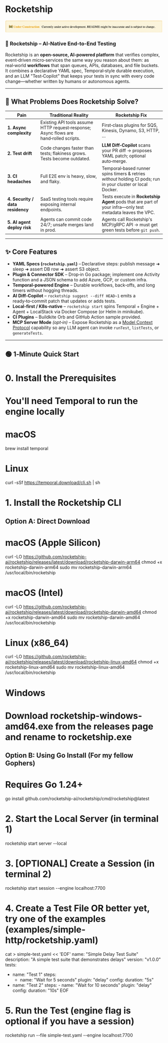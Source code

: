 # Rocketship

![Under Construction](docs/misc/assets/under-construction-banner.png)

### 🚀 **Rocketship** – AI‑Native End‑to‑End Testing

Rocketship is an **open‑source, AI‑powered platform** that verifies complex, event‑driven micro‑services the same way you reason about them: as real‑world **workflows** that span queues, APIs, databases, and file buckets.  
It combines a declarative YAML spec, Temporal‑style durable execution, and an LLM "Test‑Copilot" that keeps your tests in sync with every code change—whether written by humans or autonomous agents.

---

## 🐞 What Problems Does Rocketship Solve?

| Pain                             | Traditional Reality                                                                   | Rocketship Fix                                                                                               |
| -------------------------------- | ------------------------------------------------------------------------------------- | ------------------------------------------------------------------------------------------------------------ |
| **1. Async complexity**          | Existing API tools assume HTTP request‑response; Async flows are hand‑rolled scripts. | First‑class plugins for SQS, Kinesis, Dynamo, S3, HTTP, …                                                    |
| **2. Test drift**                | Code changes faster than tests; flakiness grows. Tests become outdated.               | **LLM Diff‑Copilot** scans your PR diff → proposes YAML patch; optional auto‑merge.                          |
| **3. CI headaches**              | Full E2E env is heavy, slow, and flaky.                                               | Temporal‑based runner spins timers & retries _without_ holding CI pods; run in your cluster or local Docker. |
| **4. Security / data residency** | SaaS testing tools require exposing internal endpoints.                               | Tests execute in **Rocketship Agent** pods that are part of your infra—only test metadata leaves the VPC.    |
| **5. AI agent deploy risk**      | Agents can commit code 24/7; unsafe merges land in prod.                              | Agents call Rocketship's MCP/gRPC API → must get green tests before `git push`.                              |

---

## ✨ Core Features

- **YAML Specs (`rocketship.yaml`)** – Declarative steps: publish message ➜ sleep ➜ assert DB row ➜ assert S3 object.
- **Plugin & Connector SDK** – Drop‑in Go package; implement one Activity function and a JSON schema to add Azure, GCP, or custom infra.
- **Temporal‑powered Engine** – Durable workflows, back‑offs, and long timers without hogging threads.
- **AI Diff‑Copilot** – `rocketship suggest --diff HEAD~1` emits a ready‑to‑commit patch that updates or adds tests.
- **Local‑first / K8s‑native** – `rocketship start` spins Temporal + Engine + Agent + LocalStack via Docker Compose (or Helm in minikube).
- **CI Plugins** – Buildkite Orb and GitHub Action sample provided.
- **MCP Server Mode** _(opt‑in)_ – Expose Rocketship as a [Model Context Protocol](https://mcp.dev) capability so any LLM agent can invoke `runTest`, `listTests`, or `generateTests`.

---

## 🟢 1‑Minute Quick Start

# 0. Install the Prerequisites

# You'll need Temporal to run the engine locally

# macOS

brew install temporal

# Linux

curl -sSf https://temporal.download/cli.sh | sh

# 1. Install the Rocketship CLI

## Option A: Direct Download

# macOS (Apple Silicon)

curl -LO https://github.com/rocketship-ai/rocketship/releases/latest/download/rocketship-darwin-arm64
chmod +x rocketship-darwin-arm64
sudo mv rocketship-darwin-arm64 /usr/local/bin/rocketship

# macOS (Intel)

curl -LO https://github.com/rocketship-ai/rocketship/releases/latest/download/rocketship-darwin-amd64
chmod +x rocketship-darwin-amd64
sudo mv rocketship-darwin-amd64 /usr/local/bin/rocketship

# Linux (x86_64)

curl -LO https://github.com/rocketship-ai/rocketship/releases/latest/download/rocketship-linux-amd64
chmod +x rocketship-linux-amd64
sudo mv rocketship-linux-amd64 /usr/local/bin/rocketship

# Windows

# Download rocketship-windows-amd64.exe from the releases page and rename to rocketship.exe

## Option B: Using Go Install (For my fellow Gophers)

# Requires Go 1.24+

go install github.com/rocketship-ai/rocketship/cmd/rocketship@latest

# 2. Start the Local Server (in terminal 1)

rocketship start server --local

# 3. [OPTIONAL] Create a Session (in terminal 2)

rocketship start session --engine localhost:7700

# 4. Create a Test File OR better yet, try one of the examples (examples/simple-http/rocketship.yaml)

cat > simple-test.yaml << 'EOF'
name: "Simple Delay Test Suite"
description: "A simple test suite that demonstrates delays"
version: "v1.0.0"
tests:

- name: "Test 1"
  steps:
  - name: "Wait for 5 seconds"
    plugin: "delay"
    config:
    duration: "5s"
- name: "Test 2"
  steps: - name: "Wait for 10 seconds"
  plugin: "delay"
  config:
  duration: "10s"
  EOF

# 5. Run the Test (engine flag is optional if you have a session)

rocketship run --file simple-test.yaml --engine localhost:7700

```

```
